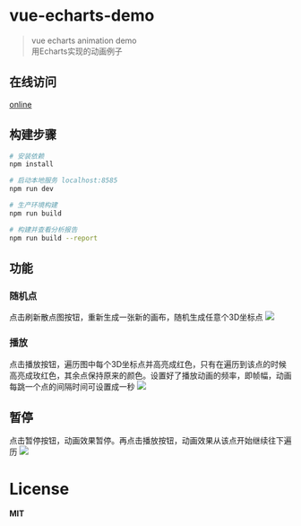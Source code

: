 # vue-echarts-demo

> vue echarts animation demo  
> 用Echarts实现的动画例子

## 在线访问

[online](https://www.taojunnan.com/vue-echarts-demo-online/)

## 构建步骤

``` bash
# 安装依赖
npm install

# 启动本地服务 localhost:8585
npm run dev

# 生产环境构建
npm run build

# 构建并查看分析报告
npm run build --report
```

## 功能
### 随机点
点击刷新散点图按钮，重新生成一张新的画布，随机生成任意个3D坐标点
![](https://gitee.com/taojunnan/blog-resources/raw/master/static/20200525235401.gif)

### 播放
点击播放按钮，遍历图中每个3D坐标点并高亮成红色，只有在遍历到该点的时候高亮成玫红色，其余点保持原来的颜色。设置好了播放动画的频率，即帧幅，动画每跳一个点的间隔时间可设置成一秒
![](https://gitee.com/taojunnan/blog-resources/raw/master/static/20200525235428.gif)

## 暂停
点击暂停按钮，动画效果暂停。再点击播放按钮，动画效果从该点开始继续往下遍历
![](https://gitee.com/taojunnan/blog-resources/raw/master/static/20200525235439.gif)

# License
**MIT**
